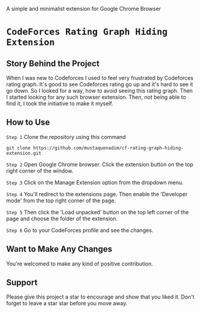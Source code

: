 A simple and minimalist extension for Google Chrome Browser

# `CodeForces Rating Graph Hiding Extension`

## Story Behind the Project

When I was new to Codeforces I used to feel very frustrated by Codeforces rating graph. It's good to see Codeforces rating go up and it's hard to see it go down. So I looked for a way, how to avoid seeing this rating graph. Then I started looking for any such browser extension. Then, not being able to find it, I took the initiative to make it myself.

## How to Use

`Step 1` Clone the repository using this command

```
git clone https://github.com/mustaquenadim/cf-rating-graph-hiding-extension.git
```

`Step 2` Open Google Chrome browser. Click the extension button on the top right corner of the window.

`Step 3` Click on the Manage Extension option from the dropdown menu.

`Step 4` You'll redirect to the extensions page. Then enable the 'Developer mode' from the top right corner of the page.

`Step 5` Then click the 'Load unpacked' button on the top left corner of the page and choose the folder of the extension.

`Step 6` Go to your CodeForces profile and see the changes.

## Want to Make Any Changes

You're welcomed to make any kind of positive contribution.

## Support

Please give this project a star to encourage and show that you liked it. Don't forget to leave a star star before you move away.
